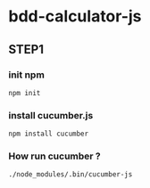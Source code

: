 # bdd-calculator-js

## STEP1

### init npm

```npm init```

### install cucumber.js

```npm install cucumber```


### How run cucumber ?

```./node_modules/.bin/cucumber-js```


